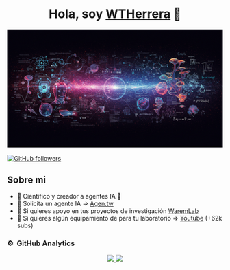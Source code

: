 <div align="center">
<h1 align="center">Hola, soy <a href="https://agen.tw">WTHerrera</a> 👋</h1>
</div>
<img src="https://github.com/WTHerrera/WTHerrera/blob/main/GIFX-Prompt-042125-1552-f2.jpg?raw=true">

[![GitHub followers](https://img.shields.io/github/followers/arisguimera?style=social)](https://github.com/WTHerrera)


## Sobre mi

- 🧪 Cientifico y creador a agentes IA 🤖 
- 🤖 Solicita  un agente IA =>  [Agen.tw](https://www.agen.tw) 
- 🧠 Si quieres apoyo en tus proyectos de investigación [WaremLab](https://www.waremlab.com) 
- 🔬 Si quieres algún equipamiento de para tu laboratorio => [Youtube](https://www.youtube.com/@warem.) (+62k subs)


### ⚙️ &nbsp;GitHub Analytics

<p align="center">
<a href="https://github.com/WTHerrera">
  <img height="180em" src="https://github-readme-stats-eight-theta.vercel.app/api?username=WTHerrera&show_icons=true&theme=algolia&include_all_commits=true&count_private=true"/>
  <img height="180em" src="https://github-readme-stats-eight-theta.vercel.app/api/top-langs/?username=WTHerrera&layout=compact&langs_count=8&theme=algolia"/>
</a>
</p>

<!--
**WTHerrera/WTHerrera** is a ✨ _special_ ✨ repository because its `README.md` (this file) appears on your GitHub profile.

Here are some ideas to get you started:

- 🔭 I’m currently working on ...
- 🌱 I’m currently learning ...
- 👯 I’m looking to collaborate on ...
- 🤔 I’m looking for help with ...
- 💬 Ask me about ...
- 📫 How to reach me: ...
- 😄 Pronouns: ...
- ⚡ Fun fact: ...
-->
